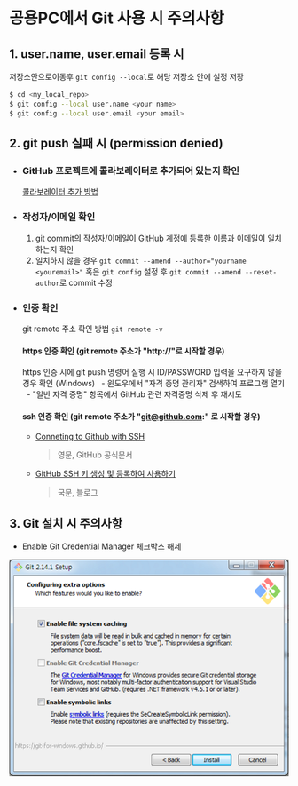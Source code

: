 # 공용PC에서 Git 사용 시 주의사항

## 1. user.name, user.email 등록 시
 
저장소안으로이동후 `git config --local`로 해당 저장소 안에 설정 저장

```sh
$ cd <my_local_repo>
$ git config --local user.name <your name>
$ git config --local user.email <your email>
```

## 2. git push 실패 시 (permission denied)

- ### GitHub 프로젝트에 콜라보레이터로 추가되어 있는지 확인

  [콜라보레이터 추가 방법](github-for-newbie.html#4-콜라보레이터-추가)

- ### 작성자/이메일 확인

  1. git commit의 작성자/이메일이 GitHub 계정에 등록한 이름과 이메일이 일치하는지 확인
  2. 일치하지 않을 경우 `git commit --amend --author="yourname <youremail>"` 혹은 `git config` 설정 후 `git commit --amend --reset-author`로 commit 수정

- ### 인증 확인

  git remote 주소 확인 방법 `git remote -v`

  #### https 인증 확인 (git remote 주소가 "http://"로 시작할 경우)

  https 인증 시에 git push 명령어 실행 시 ID/PASSWORD 입력을 요구하지 않을 경우 확인 (Windows)
   - 윈도우에서 "자격 증명 관리자" 검색하여 프로그램 열기
   - "일반 자격 증명" 항목에서 GitHub 관련 자격증명 삭제 후 재시도

  #### ssh 인증 확인 (git remote 주소가 "git@github.com:" 로 시작할 경우)

   - [Conneting to Github with SSH](https://help.github.com/articles/connecting-to-github-with-ssh/)
     > 영문, GitHub 공식문서
   - [GitHub SSH 키 생성 및 등록하여 사용하기](http://nickjoit.tistory.com/94)
     > 국문, 블로그

## 3. Git 설치 시 주의사항

 * Enable Git Credential Manager 체크박스 해제

![](images/image.png)
